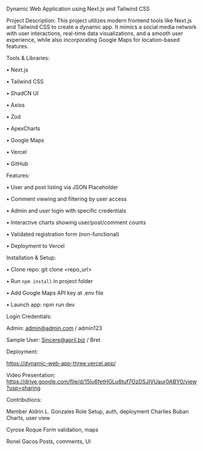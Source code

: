 Dynamic Web Application using Next.js and Tailwind CSS

Project Description:
This project utilizes modern frontend tools like Next.js and Tailwind CSS to create a 
dynamic app. It mimics a social media network with user interactions, real-time data visualizations, and a 
smooth user experience, while also incorporating Google Maps for location-based features.

Tools & Libraries:

• Next.js

• Tailwind CSS 

• ShadCN UI 

• Axios 

• Zod 

• ApexCharts 

• Google Maps 

• Vercel 

• GitHub 


Features:

• User and post listing via JSON Placeholder 

• Comment viewing and filtering by user access 

• Admin and user login with specific credentials 

• Interactive charts showing user/post/comment counts 

• Validated registration form (non-functional) 

• Deployment to Vercel 


Installation & Setup:

• Clone repo: git clone <repo_url> 

• Run `npm install` in project folder 

• Add Google Maps API key at .env file 

• Launch app: npm run dev 


Login Credentials:

Admin: admin@admin.com / admin123 

Sample User: Sincere@april.biz / Bret 

Deployment:

https://dynamic-web-app-three.vercel.app/

Video Presentation:
https://drive.google.com/file/d/15lu6fetHGLu6tuf7OzDSJIVUaur0ABY0/view?usp=sharing

Contributions:

Member 
Aldrin L. Gonzales 
              Role Setup, auth, deployment 
Charlies Buban 
              Charts, user view 

Cyrose Roque 
              Form validation, maps 

Ronel Gacos 
              Posts, comments, UI

